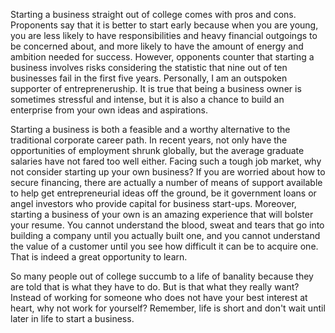 Starting a business straight out of college comes with pros and cons. Proponents say that it is better to start early because when you are young, you are less likely to have responsibilities and heavy financial outgoings to be concerned about, and more likely to have the amount of energy and ambition needed for success. However, opponents counter that starting a business involves risks considering the statistic that nine out of ten businesses fail in the first five years. Personally, I am an outspoken supporter of entrepreneruship. It is true that being a business owner is sometimes stressful and intense, but it is also a chance to build an enterprise from your own ideas and aspirations.

Starting a business is both a feasible and a worthy alternative to the traditional corporate career path. In recent years, not only have the opportunities of employment shrunk globally, but the average graduate salaries have not fared too well either. Facing such a tough job market, why not consider starting up your own business? If you are worried about how to secure financing, there are actually a number of means of support available to help get entrepreneurial ideas off the ground, be it government loans or angel investors who provide capital for business start-ups. Moreover, starting a business of your own is an amazing experience that will bolster your resume. You cannot understand the blood, sweat and tears that go into building a company until you actually built one, and you cannot understand the value of a customer until you see how difficult it can be to acquire one. That is indeed a great opportunity to learn.

So many people out of college succumb to a life of banality because they are told that is what they have to do. But is that what they really want? Instead of working for someone who does not have your best interest at heart, why not work for yourself? Remember, life is short and don't wait until later in life to start a business.